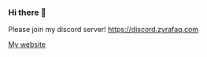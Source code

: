 ### Hi there 👋
Please join my discord server! https://discord.zyrafaq.com

[My website](https://zyrafaq.com)
